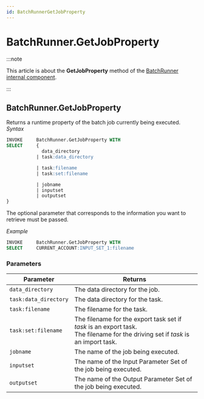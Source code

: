 ```yaml
---
id: BatchRunnerGetJobProperty
---
```


# BatchRunner.GetJobProperty




:::note

This article is about the **GetJobProperty** method of the [BatchRunner internal component](/docs/Extensions/BatchRunner_internal_component).

:::

## **BatchRunner.GetJobProperty**

Returns a runtime property of the batch job currently being executed.
*Syntax*

```sql
INVOKE     BatchRunner.GetJobProperty WITH
SELECT     { 
             data_directory
           | task:data_directory 

           | task:filename
           | task:set:filename

           | jobname
           | inputset
           | outputset 
}
```

The optional parameter that corresponds to the information you want to retrieve must be passed.

*Example*

```sql
INVOKE     BatchRunner.GetJobProperty WITH
SELECT     CURRENT_ACCOUNT:INPUT_SET_1:filename
```

### Parameters

|**Parameter**|**Returns**|
|--------|--------|
|`data_directory`|The data directory for the job.|
|`task:data_directory`|The data directory for the task.|
|`task:filename`|The filename for the task.|
|`task:set:filename`|The filename for the export task set if *task* is an export task.<br/>			The filename for the driving set if *task* is an import task.|
|`jobname`|The name of the job being executed.|
|`inputset`|The name of the Input Parameter Set of the job being executed.|
|`outputset`|The name of the Output Parameter Set of the job being executed.|